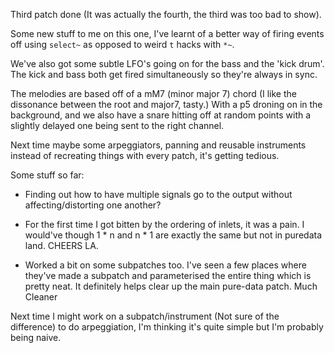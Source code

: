 Third patch done (It was actually the fourth, the third was too bad to show).

Some new stuff to me on this one, I've learnt of a better way of firing events
off using `select~` as opposed to weird `t` hacks with `*~`.

We've also got some subtle LFO's going on for the bass and the 'kick drum'.
The kick and bass both get fired simultaneously so they're always in sync.

The melodies are based off of a mM7 (minor major 7) chord (I like the dissonance
between the root and major7, tasty.) With a p5 droning on in the background, and
we also have a snare hitting off at random points with a slightly delayed one
being sent to the right channel.

Next time maybe some arpeggiators, panning and reusable instruments instead of
recreating things with every patch, it's getting tedious.


Some stuff so far:

- Finding out how to have multiple signals go to the output without affecting/distorting one another?
- For the first time I got bitten by the ordering of inlets, it was a pain. I
  would've though 1 * n and n * 1 are exactly the same but not in puredata land.
  CHEERS LA.

- Worked a bit on some subpatches too. I've seen a few places where they've made
  a subpatch and parameterised the entire thing which is pretty neat. It
  definitely helps clear up the main pure-data patch. Much Cleaner

Next time I might work on a subpatch/instrument (Not sure of the difference) to
do arpeggiation, I'm thinking it's quite simple but I'm probably being naive.
